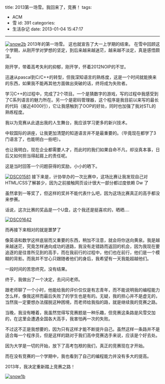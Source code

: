 title: 2013第一场雪。我回来了，竞赛！
tags:
  - ACM
  - 雪
id: 391
categories:
  - 生活杂记
date: 2013-01-04 15:47:17
---

[![snow2b](http://www.aemiot.com/wp-content/uploads/2013/01/snow2b.jpg)](http://www.aemiot.com/wp-content/uploads/2013/01/snow2b.jpg)
2013年的第一场雪。
这也就宣告了大一上学期的结束。
在雪中回顾这个学期，从刚开学对梦想的坚定，到后来越来越迷茫，越来越不淡定，真是感悟颇深。

刚开学，带着高考失利的抑郁，刚开学，怀着2012NOIP的不甘。

迅速从pascal到C/C++的转型，但我深知语言的熟练度，这是一个时间就能换来的东西，如果我不能再其他方面做出突破的话，终将成为失败者。

学习C++的过程中，完成了2个项目。一个是猜数字的游戏，写的过程中我感受到了C系列语言的魅力所在。另一个是密码管理器，这个程序是我目前以来写的最长的代码（接近4000行），它让我感触到了OOP的好处，同时也加强了我对STL的熟练程度。

我以为竞赛从此退出我的人生舞台，我应该学习更多的新兴技术。

中软国际的讲座，让我更加清楚的知道语言并不是最重要的。（毕竟现在都学了3门语言了，也能明白一些吧）。

也让我明白，现在企业都需要人才，而此时的我们如果自命不凡，却没真本事，日后又如何担当得起肩上的责任呢。

这是当时回答一个问题获得的奖励，小小的晒下。

[![DSC01581](http://www.aemiot.com/wp-content/uploads/2013/01/DSC01581.jpg)](http://www.aemiot.com/wp-content/uploads/2013/01/DSC01581.jpg)
接下来是，计协举办的一次比赛中，这场比赛让我发现自己对HTML/CSS了解甚少，因为之前接触网页设计很大一部分都过度依赖 Dw 了

虽然拿到一等奖了，但这样的奖并不能代表什么吧，因为这场比赛真正的高手都没来参赛。

话说，这次比赛的奖品是一个U盘，这个我还是挺喜欢的，晒晒....

[![DSC01642](http://www.aemiot.com/wp-content/uploads/2013/01/DSC01642.jpg)](http://www.aemiot.com/wp-content/uploads/2013/01/DSC01642.jpg)

而再接下来相对的就是噩梦了

像英语和数学这样底层而又重要的东西，稍加不注意，就会将你送向黄泉。我是越来越迷茫，究竟怎样通向成功的道路，我没有走错路而返回的机会，因为我现在要追逐的是往昔所见到的高手，而在我前行的过程中，他们也在前行，他们是一个模糊的背影。而我并不甘心只跟随者他们的身后，我希望有一天我能超越他们。

一段时间的苦思终究，没有结果。

终于，我做出了一个决定，去问问老师。

跟老师聊了一个小时，他能给我的评价仅仅是有志青年，而不能说明我的编程能力怎么样，像我这样而最后失败了的学生也是有的。无疑，我的担心并不是虚无的，当然我一定要想办法摆脱这种困境，而老师给我指的路，就是继续我的竞赛之路。

当晚，我没有睡着，我虽然觉得写竞赛题是一种乐趣，但竞赛这条路是风雪交加的，在这里会遭遇全国各大高手，我害怕再一次的失败。

不过这不正是我想要的，因为只有这样才能不断提升自己。虽然这样一条路并不是适合每一个程序员，但是这样的路对于我们高中竞赛选手来说，应该是个好去处。

因为大学是一切的开始，放下了高考包袱的我们，真正的竞赛现在才开始。

而在没有竞赛的一个学期中，我也看到了自己的编程能力并没有多大的提高。

2013年，我决定重新踏上竞赛之路！

[![snow1b](http://www.aemiot.com/wp-content/uploads/2013/01/snow1b.jpg)](http://www.aemiot.com/wp-content/uploads/2013/01/snow1b.jpg)
